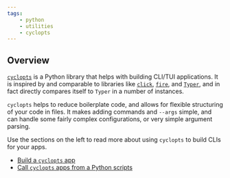 ```yaml
---
tags:
    - python
    - utilities
    - cyclopts
---
```


## Overview

[`cyclopts`](https://cyclopts.readthedocs.io/en/latest/index.html) is a Python library that helps with building CLI/TUI applications. It is inspired by and comparable to libraries like [`click`](https://click.palletsprojects.com/en/stable/), [`fire`](https://github.com/google/python-fire), and [`Typer`](https://typer.tiangolo.com), and in fact directly compares itself to `Typer` in a number of instances.

`cyclopts` helps to reduce boilerplate code, and allows for flexible structuring of your code in files. It makes adding commands and `--args` simple, and can handle some fairly complex configurations, or very simple argument parsing.

Use the sections on the left to read more about using `cyclopts` to build CLIs for your apps.

- [Build a `cyclopts` app](./building_a_cli.md)
- [Call `cyclopts` apps from a Python scripts](./script_entrypoint.md)
